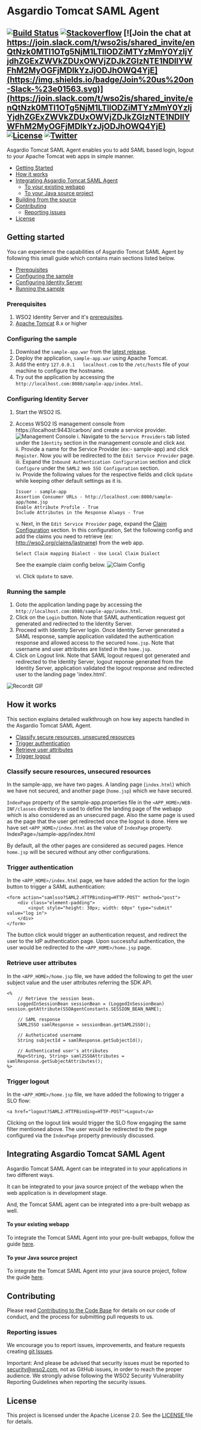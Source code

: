 # Asgardio Tomcat SAML Agent

[![Build Status](https://img.shields.io/jenkins/build?jobUrl=https%3A%2F%2Fwso2.org%2Fjenkins%2Fjob%2Fasgardio%2Fjob%2Fasgardio-tomcat-saml-agent%2F&style=flat)](https://wso2.org/jenkins/job/asgardio/job/asgardio-tomcat-saml-agent/) [![Stackoverflow](https://img.shields.io/badge/Ask%20for%20help%20on-Stackoverflow-orange)](https://stackoverflow.com/questions/tagged/wso2is)
[![Join the chat at https://join.slack.com/t/wso2is/shared_invite/enQtNzk0MTI1OTg5NjM1LTllODZiMTYzMmY0YzljYjdhZGExZWVkZDUxOWVjZDJkZGIzNTE1NDllYWFhM2MyOGFjMDlkYzJjODJhOWQ4YjE](https://img.shields.io/badge/Join%20us%20on-Slack-%23e01563.svg)](https://join.slack.com/t/wso2is/shared_invite/enQtNzk0MTI1OTg5NjM1LTllODZiMTYzMmY0YzljYjdhZGExZWVkZDUxOWVjZDJkZGIzNTE1NDllYWFhM2MyOGFjMDlkYzJjODJhOWQ4YjE)
[![License](https://img.shields.io/badge/License-Apache%202.0-blue.svg)](https://github.com/wso2/product-is/blob/master/LICENSE)
[![Twitter](https://img.shields.io/twitter/follow/wso2.svg?style=social&label=Follow)](https://twitter.com/intent/follow?screen_name=wso2)
---

Asgardio Tomcat SAML Agent enables you to add SAML based login, logout to your Apache Tomcat web apps in simple manner.

- [Getting Started](#getting-started)
- [How it works](#how-it-works)
- [Integrating Asgardio Tomcat SAML Agent](#integrating-asgardio-tomcat-saml-agent)
  * [To your existing webapp](#to-your-existing-webapp)
  * [To your Java source project](#to-your-java-source-project)
- [Building from the source](#building-from-the-source)
- [Contributing](#contributing)
  * [Reporting issues](#reporting-issues)
- [License](#license)

## Getting started

You can experience the capabilities of Asgardio Tomcat SAML Agent by following this small guide which contains main sections listed below.

  * [Prerequisites](#prerequisites)
  * [Configuring the sample](#configuring-the-sample)
  * [Configuring Identity Server](#configuring-identity-server)
  * [Running the sample](#running-the-sample)

### Prerequisites
1. WSO2 Identity Server and it's [prerequisites](https://is.docs.wso2.com/en/next/setup/installing-the-product/).
2. [Apache Tomcat](http://tomcat.apache.org/tomcat-8.5-doc/) 8.x or higher


### Configuring the sample
1. Download the `sample-app.war` from the [latest release](https://github.com/asgardio/asgardio-tomcat-saml-agent/releases/latest).
2. Deploy the application, `sample-app.war` using Apache Tomcat.
3. Add the entry `127.0.0.1   localhost.com` to the `/etc/hosts` file of your machine to configure the hostname.
4. Try out the application by accessing the `http://localhost.com:8080/sample-app/index.html`.

### Configuring Identity Server
1. Start the WSO2 IS. 
2. Access WSO2 IS management console from https://localhost:9443/carbon/ and create a service provider.
   ![Management Console](https://user-images.githubusercontent.com/15249242/91068131-6fc2d380-e651-11ea-9d0a-d58c825bbb68.png)
   i. Navigate to the `Service Providers` tab listed under the `Identity` section in the management console and click `Add`.<br/>
   ii. Provide a name for the Service Provider (ex:- sample-app) and click `Register`. Now you will be redirected to the
    `Edit Service Provider` page.<br/>
   iii. Expand the  `Inbound Authentication Configuration` section and click `Configure` under the `SAML2 Web SSO Configuration` section.<br/>
   iv. Provide the following values for the respective fields and click `Update` while keeping other default settings as it is.
   
       Issuer - sample-app  
       Assertion Consumer URLs - http://localhost.com:8080/sample-app/home.jsp 
       Enable Attribute Profile - True
       Include Attributes in the Response Always - True

   v. Next, in the `Edit Service Provider` page, expand the 
   [Claim Configuration](https://is.docs.wso2.com/en/latest/learn/configuring-claims-for-a-service-provider/#configuring-claims-for-a-service-provider) 
   section. In this configuration, Set the following config and add the claims you 
   need to retrieve (ex: http://wso2.org/claims/lastname) from the web app.
   
       Select Claim mapping Dialect - Use Local Claim Dialect
       
   See the example claim config below.
   ![Claim Config](https://user-images.githubusercontent.com/15249242/90488235-38d45580-e159-11ea-8beb-52d6b5c35034.png)
   
   vi. Click `Update` to save.


### Running the sample
1. Goto the application landing page by accessing the `http://localhost.com:8080/sample-app/index.html`.
2. Click on the `Login` button.
Note that SAML authentication request got generated and redirected to the Identity Server.
3. Proceed with Identity Server login.
Once Identity Server generated a SAML response, sample application validated the authentication response and allowed access to the secured `home.jsp`.
Note that username and user attributes are listed in the `home.jsp`.
4. Click on Logout link.
Note that SAML logout request got generated and redirected to the Identity Server, logout reponse generated from the Identity Server, application validated the logout response and redirected user to the landing page 'index.html'.

![Recordit GIF](http://g.recordit.co/IvrtWnDnZ8.gif)    

## How it works

This section explains detailed walkthrough on how key aspects handled in the Asgardio Tomcat SAML Agent.

  * [Classify secure resources, unsecured resources](#classify-secure-resources-unsecured-resources)
  * [Trigger authentication](#trigger-authentication)
  * [Retrieve user attributes](#retrieve-user-attributes)
  * [Trigger logout](#trigger-logout)

### Classify secure resources, unsecured resources
In the sample-app, we have two pages. A landing page (`index.html`) which we have not secured, and another 
page (`home.jsp`) which we have secured.

`IndexPage` property of the sample-app.properties file in the `<APP_HOME>/WEB-INF/classes` directory is used to define 
the landing page of the webapp which is also considered as an unsecured page.
Also the same page is used as the page that the user get redirected once the logout is done.
Here we have set `<APP_HOME>/index.html` as the value of `IndexPage` property.
    IndexPage=/sample-app/index.html

By default, all the other pages are considered as secured pages. Hence `home.jsp` will be secured without any other configurations.

### Trigger authentication
In the `<APP_HOME>/index.html` page, we have added the action for the login button to trigger a SAML authentication:
```
<form action="samlsso?SAML2.HTTPBinding=HTTP-POST" method="post">
    <div class="element-padding">
        <input style="height: 30px; width: 60px" type="submit" value="log in">
    </div>
</form>
```

The button click would trigger an authentication request, and redirect the user to the IdP authentication page.
Upon successful authentication, the user would be redirected to the `<APP_HOME>/home.jsp` page.

### Retrieve user attributes

In the `<APP_HOME>/home.jsp` file, we have added the following to get the user subject value and the user attributes 
referring the SDK API.

```
<%
    // Retrieve the session bean.
    LoggedInSessionBean sessionBean = (LoggedInSessionBean) session.getAttribute(SSOAgentConstants.SESSION_BEAN_NAME);

    // SAML response
    SAML2SSO samlResponse = sessionBean.getSAML2SSO();

    // Autheticated username
    String subjectId = samlResponse.getSubjectId();

    // Authenticated user's attributes
    Map<String, String> saml2SSOAttributes = samlResponse.getSubjectAttributes();
%>
```

### Trigger logout
In the `<APP_HOME>/home.jsp` file, we have added the following to trigger a SLO flow:

``<a href="logout?SAML2.HTTPBinding=HTTP-POST">Logout</a>``

Clicking on the logout link would trigger the SLO flow engaging the same filter mentioned above. The user would be
 redirected to the page configured via the `IndexPage` property previously discussed.

## Integrating Asgardio Tomcat SAML Agent

Asgardio Tomcat SAML Agent can be integrated in to your applications in two different ways. 

It can be integrated to your java source project of the webapp when the web application is in development stage.

And, the Tomcat SAML agent can be integrated into a pre-built webapp as well.

#### To your existing webapp

To integrate the Tomcat SAML Agent into your pre-built webapps, follow the guide [here](docs/integrating_with_existing_webapp.md/#Integrating_SAML_into_your_existing_Webapp).

#### To your Java source project

To integrate the Tomcat SAML Agent into your java source project, follow the guide [here](docs/integrating_with_java_source_project.md/#Integrating_SAML_into_your_java_source_project).

## Contributing

Please read [Contributing to the Code Base](http://wso2.github.io/) for details on our code of conduct, and the
 process for submitting pull requests to us.
 
### Reporting issues
We encourage you to report issues, improvements, and feature requests creating [git Issues](https://github.com/asgardio/asgardio-tomcat-saml-agent/issues).

Important: And please be advised that security issues must be reported to security@wso2.com, not as GitHub issues, 
in order to reach the proper audience. We strongly advise following the WSO2 Security Vulnerability Reporting Guidelines
 when reporting the security issues.

## License
This project is licensed under the Apache License 2.0. See the [LICENSE
](LICENSE) file for details.

